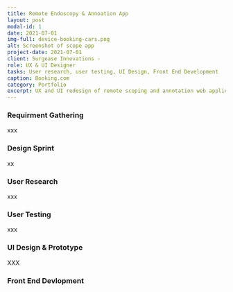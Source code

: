 ```yaml
---
title: Remote Endoscopy & Annoation App
layout: post
modal-id: 1
date: 2021-07-01
img-full: device-booking-cars.png
alt: Screenshot of scope app
project-date: 2021-07-01
client: Surgease Innovations - 
role: UX & UI Designer
tasks: User research, user testing, UI Design, Front End Development
caption: Booking.com
category: Portfolio
excerpt: UX and UI redesign of remote scoping and annotation web application. 
---
```


### Requirment Gathering

xxx

### Design Sprint

xx

### User Research

xxx

### User Testing

xxx

### UI Design & Prototype

XXX

### Front End Devlopment



